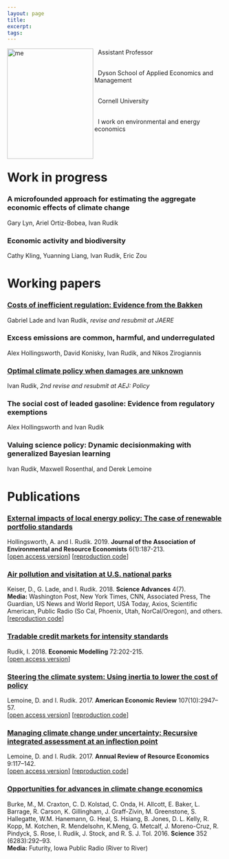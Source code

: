 ```yaml
---
layout: page 
title:
excerpt: 
tags: 
---
```


<p><img src="https://irudik.github.io/assets/img/rudik_photo.jpg" alt="me" align="left" style="width:200px;height:256px;padding:0px">


&nbsp; Assistant Professor <br /> <br />
 
&nbsp; Dyson School of Applied Economics and Management <br /> <br />
 
&nbsp; Cornell University <br /> <br />
 
&nbsp; I work on environmental and energy economics <br /> <br />

</p>
<br />  
<p style="clear: both;"> </p>

# Work in progress

### A microfounded approach for estimating the aggregate economic effects of climate change
Gary Lyn, Ariel Ortiz-Bobea, Ivan Rudik

### Economic activity and biodiversity
Cathy Kling, Yuanning Liang, Ivan Rudik, Eric Zou

# Working papers

### [Costs of inefficient regulation: Evidence from the Bakken](https://papers.ssrn.com/sol3/papers.cfm?abstract_id=3086728)  
Gabriel Lade and Ivan Rudik, *revise and resubmit at JAERE*

### Excess emissions are common, harmful, and underregulated  
Alex Hollingsworth, David Konisky, Ivan Rudik, and Nikos Zirogiannis

### [Optimal climate policy when damages are unknown](https://papers.ssrn.com/sol3/papers.cfm?abstract_id=2516632) 
Ivan Rudik, *2nd revise and resubmit at AEJ: Policy*

### The social cost of leaded gasoline: Evidence from regulatory exemptions  
Alex Hollingsworth and Ivan Rudik

### Valuing science policy: Dynamic decisionmaking with generalized Bayesian learning  
Ivan Rudik, Maxwell Rosenthal, and Derek Lemoine

# Publications

### [External impacts of local energy policy: The case of renewable portfolio standards](https://www.journals.uchicago.edu/doi/abs/10.1086/700419)  
Hollingsworth, A. and I. Rudik. 2019. **Journal of the Association of Environmental and Resource Economists** 6(1):187-213.  
[[open access version](http://papers.ssrn.com/sol3/papers.cfm?abstract_id=2697222)] [[reproduction code](https://github.com/irudik/external-impacts-rps)]

### [Air pollution and visitation at U.S. national parks](http://advances.sciencemag.org/content/4/7/eaat1613)  
Keiser, D., G. Lade, and I. Rudik. 2018. **Science Advances** 4(7).  
**Media:** Washington Post, New York Times, CNN, Associated Press, The Guardian, US News and World Report, USA Today, Axios, Scientific American, Public Radio (So Cal, Phoenix, Utah, NorCal/Oregon), and others.  
[[reproduction code](https://github.com/irudik/national-parks)]

### [Tradable credit markets for intensity standards](https://www.sciencedirect.com/science/article/pii/S0264999317315651)  
Rudik, I. 2018. **Economic Modelling** 72:202-215.  
[[open access version](https://papers.ssrn.com/sol3/papers.cfm?abstract_id=2615918)]

### [Steering the climate system: Using inertia to lower the cost of policy](https://www.aeaweb.org/articles?id=10.1257/aer.20150986&&from=f)  
Lemoine, D. and I. Rudik. 2017. **American Economic Review** 107(10):2947–57.   
[[open access version](https://ivanrudik.com/s/lemoine_rudik_manuscript_combined_final_2017.pdf)] [[reproduction code](https://github.com/irudik/steering-the-climate-system)]

### [Managing climate change under uncertainty: Recursive integrated assessment at an inflection point](https://papers.ssrn.com/sol3/papers.cfm?abstract_id=2862211)  
Lemoine, D. and I. Rudik. 2017. **Annual Review of Resource Economics** 9:117–142.  
[[open access version](https://papers.ssrn.com/sol3/papers.cfm?abstract_id=2862211)] [[reproduction code](https://github.com/irudik/dynamic-stochastic-dice)]

### [Opportunities for advances in climate change economics](http://science.sciencemag.org/content/352/6283/292.abstract)  
Burke, M., M. Craxton, C. D. Kolstad, C. Onda, H. Allcott, E. Baker, L. Barrage, R. Carson, K. Gillingham, J. Graff-Zivin, M. Greenstone, S. Hallegatte, W.M. Hanemann, G. Heal, S. Hsiang, B. Jones, D. L. Kelly, R. Kopp, M. Kotchen, R. Mendelsohn, K.Meng, G. Metcalf, J. Moreno-Cruz, R. Pindyck, S. Rose, I. Rudik, J. Stock, and R. S. J. Tol. 2016. **Science** 352 (6283):292–93.  
**Media:** Futurity, Iowa Public Radio (River to River)
